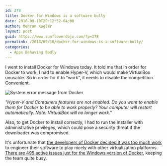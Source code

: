 ```yaml
---
id: 278
title: Docker for Windows is a software bully
date: 2018-09-18T20:12:52-04:00
author: Mehron Kugler
layout: post
guid: https://www.sunflowerdojo.com/?p=278
permalink: /2018/09/18/docker-for-windows-is-a-software-bully/
categories:
  - Apps Behaving Badly
---
```

I went to install Docker for Windows today. It told me that in order for Docker to work, I had to enable Hyper-V, which would make VirtualBox unusable. So in order for it to "work", it needs to disable the competition. Convenient.

<img loading="lazy" class="aligncenter wp-image-284 size-full" src="/wp-content/uploads/2018/09/docker_bully1.png" alt="System error message from Docker" width="693" height="255" srcset="/wp-content/uploads/2018/09/docker_bully1.png 693w, /wp-content/uploads/2018/09/docker_bully1-300x110.png 300w" sizes="(max-width: 693px) 100vw, 693px" />

_"Hyper-V and Containers features are not enabled. Do you want to enable them for Docker to be able to work properly? Your computer will restart automatically. Note: VirtualBox will no longer work."_

Also, to get Docker to install correctly, I had to run the installer with administrative privileges, which could pose a security threat if the downloader was compromised.

It's unfortunate that <a href="https://github.com/docker/for-win/issues/2153" target="_blank" rel="noopener">the developers of Docker decided it was too much work</a> to engineer their software to play nicely with other virtualization platforms. <a href="https://github.com/docker/for-win/issues" target="_blank" rel="noopener">There are 495 active issues just for the Windows version of Docker</a>, keeping the team quite busy.
